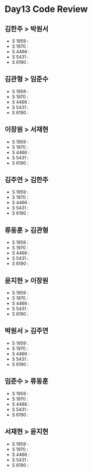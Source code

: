 # Day13 Code Review

## 김한주 > 박원서

- S 1959 :
- S 1970 :
- S 4466 :
- S 5431 :
- S 6190 :

## 김관형 > 임준수

- S 1959 :
- S 1970 :
- S 4466 :
- S 5431 :
- S 6190 :


## 이장원 > 서재현

- S 1959 :
- S 1970 :
- S 4466 :
- S 5431 :
- S 6190 :


## 김주연 > 김한주

- S 1959 :
- S 1970 :
- S 4466 :
- S 5431 :
- S 6190 :

## 류동훈 > 김관형

- S 1959 :
- S 1970 :
- S 4466 :
- S 5431 :
- S 6190 :

## 윤지현 > 이장원

- S 1959 :
- S 1970 :
- S 4466 :
- S 5431 :
- S 6190 :

## 박원서 > 김주연

- S 1959 :
- S 1970 :
- S 4466 :
- S 5431 :
- S 6190 :

## 임준수 > 류동훈

- S 1959 :
- S 1970 :
- S 4466 :
- S 5431 :
- S 6190 :

## 서재현 > 윤지현

- S 1959 :
- S 1970 :
- S 4466 :
- S 5431 :
- S 6190 :
